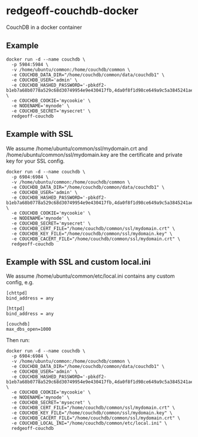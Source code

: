 # redgeoff-couchdb-docker

CouchDB in a docker container

## Example

    docker run -d --name couchdb \
      -p 5984:5984 \
      -v /home/ubuntu/common:/home/couchdb/common \
      -e COUCHDB_DATA_DIR="/home/couchdb/common/data/couchdb1" \
      -e COUCHDB_USER='admin' \
      -e COUCHDB_HASHED_PASSWORD='-pbkdf2-b1eb7a68b0778a529c68d30749954e9e430417fb,4da0f8f1d98ce649a9c5a3845241ae24,10' \
      -e COUCHDB_COOKIE='mycookie' \
      -e NODENAME='mynode' \
      -e COUCHDB_SECRET='mysecret' \
      redgeoff-couchdb


## Example with SSL

We assume /home/ubuntu/common/ssl/mydomain.crt and /home/ubuntu/common/ssl/mydomain.key are the certificate and private key for your SSL config.

    docker run -d --name couchdb \
      -p 6984:6984 \
      -v /home/ubuntu/common:/home/couchdb/common \
      -e COUCHDB_DATA_DIR="/home/couchdb/common/data/couchdb1" \
      -e COUCHDB_USER='admin' \
      -e COUCHDB_HASHED_PASSWORD='-pbkdf2-b1eb7a68b0778a529c68d30749954e9e430417fb,4da0f8f1d98ce649a9c5a3845241ae24,10' \
      -e COUCHDB_COOKIE='mycookie' \
      -e NODENAME='mynode' \
      -e COUCHDB_SECRET='mysecret' \
      -e COUCHDB_CERT_FILE="/home/couchdb/common/ssl/mydomain.crt" \
      -e COUCHDB_KEY_FILE="/home/couchdb/common/ssl/mydomain.key" \
      -e COUCHDB_CACERT_FILE="/home/couchdb/common/ssl/mydomain.crt" \
      redgeoff-couchdb


## Example with SSL and custom local.ini

We assume /home/ubuntu/common/etc/local.ini contains any custom config, e.g.

    [chttpd]
    bind_address = any

    [httpd]
    bind_address = any

    [couchdb]
    max_dbs_open=1000

Then run:

    docker run -d --name couchdb \
      -p 6984:6984 \
      -v /home/ubuntu/common:/home/couchdb/common \
      -e COUCHDB_DATA_DIR="/home/couchdb/common/data/couchdb1" \
      -e COUCHDB_USER='admin' \
      -e COUCHDB_HASHED_PASSWORD='-pbkdf2-b1eb7a68b0778a529c68d30749954e9e430417fb,4da0f8f1d98ce649a9c5a3845241ae24,10' \
      -e COUCHDB_COOKIE='mycookie' \
      -e NODENAME='mynode' \
      -e COUCHDB_SECRET='mysecret' \
      -e COUCHDB_CERT_FILE="/home/couchdb/common/ssl/mydomain.crt" \
      -e COUCHDB_KEY_FILE="/home/couchdb/common/ssl/mydomain.key" \
      -e COUCHDB_CACERT_FILE="/home/couchdb/common/ssl/mydomain.crt" \
      -e COUCHDB_LOCAL_INI="/home/couchdb/common/etc/local.ini" \
      redgeoff-couchdb
